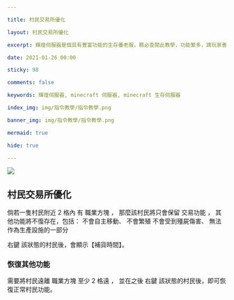 ```yaml
---

title: 村民交易所優化

layout: 村民交易所優化

excerpt: 輝煌伺服器是個具有豐富功能的生存養老服，務必查閱此教學，功能繁多，請玩家善用 Ctrl + F 關鍵字查詢。

date: 2021-01-26 00:00

sticky: 98

comments: false

keywords: 輝煌伺服器, minecraft 伺服器, minecraft 生存伺服器

index_img: img/指令教學/指令教學.png

banner_img: img/指令教學/指令教學.png

mermaid: true

hide: true

---
```


<style>
:not([data-user-color-scheme]) th {
    position: sticky;
    top: 0;
    z-index: 10000;
    background-color: #eee;
}

[data-user-color-scheme="dark"] th {
    position: sticky;
    top: 0;
    z-index: 10000;
    background-color: #1f3144;
}
</style>

![](img/指令教學/橫幅.png) 

## 村民交易所優化
倘若一隻村民附近 <span class="label label-warning">2 格內</span> 有 <span class="label label-success">職業方塊</span> ，
那麼該村民將只會保留 <span class="label label-info">交易功能</span> ，
其他功能將不復存在，包括：
<span class="label label-danger">不會自主移動</span>、 <span class="label label-danger">不會繁殖</span>
<span class="label label-danger">不會受到殭屍傷害</span>、 <span class="label label-danger">無法作為生產設施的一部分</span>

<span class="label label-success">右鍵</span> 該狀態的村民後，會顯示【補貨時間】。

### 恢復其他功能
需要將村民遠離 <span class="label label-success">職業方塊</span> 至少 <span class="label label-warning">2 格遠</span> ，
並在之後 <span class="label label-success">右鍵</span> 該狀態的村民後，即可恢復正常村民功能。

